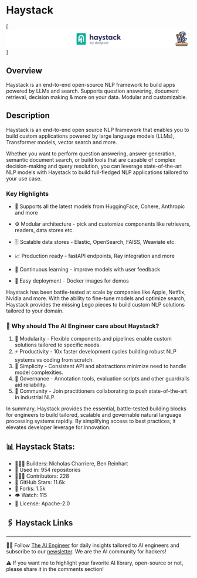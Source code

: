 # Haystack
[![The AI Engineer presents Haystack](haystack_1920x192.png)]
## Overview
Haystack is an end-to-end open-source NLP framework to build apps powered by LLMs and search. Supports question answering, document retrieval, decision making & more on your data. Modular and customizable.

## Description

Haystack is an end-to-end open source NLP framework that enables you to build custom applications powered by large language models (LLMs), Transformer models, vector search and more.

Whether you want to perform question answering, answer generation, semantic document search, or build tools that are capable of complex decision-making and query resolution, you can leverage state-of-the-art NLP models with Haystack to build full-fledged NLP applications tailored to your use case.

### Key Highlights

- 🤗 Supports all the latest models from HuggingFace, Cohere, Anthropic and more

- ⚙️ Modular architecture - pick and customize components like retrievers, readers, data stores etc.

- 🗄️ Scalable data stores - Elastic, OpenSearch, FAISS, Weaviate etc.

- 📈 Production ready - fastAPI endpoints, Ray integration and more

- 🔁 Continuous learning - improve models with user feedback

- 🐳 Easy deployment - Docker images for demos

Haystack has been battle-tested at scale by companies like Apple, Netflix, Nvidia and more. With the ability to fine-tune models and optimize search, Haystack provides the missing Lego pieces to build custom NLP solutions tailored to your domain.

### 🤔 Why should The AI Engineer care about Haystack?
1. 🧩 Modularity - Flexible components and pipelines enable custom solutions tailored to specific needs.
2. ⚡️ Productivity - 10x faster development cycles building robust NLP systems vs coding from scratch.
3. 📡 Simplicity - Consistent API and abstractions minimize need to handle model complexities.
4. 🔐 Governance - Annotation tools, evaluation scripts and other guardrails aid reliability.
5. 👥 Community - Join practitioners collaborating to push state-of-the-art in industrial NLP.

In summary, Haystack provides the essential, battle-tested building blocks for engineers to build tailored, scalable and governable natural language processing systems rapidly. By simplifying access to best practices, it elevates developer leverage for innovation.

## 📊 Haystack Stats:

- 👷🏽‍♀️ Builders: Nicholas Charriere, Ben Reinhart
- 💾 Used in: 954 repositories
- 👩🏽‍💻 Contributors: 228
- 💫 GitHub Stars: 11.6k
- 🍴 Forks: 1.5k
- 👁️ Watch: 115
- 🪪 License: Apache-2.0

## 🖇️ Haystack Links



---
🧙🏽 Follow [The AI Engineer](https://www.linkedin.com/company/theaiengineer/) for daily insights tailored to AI engineers and subscribe to our [newsletter](http://theaiengineerco.substack.com). We are the AI community for hackers!

⚠️ If you want me to highlight your favorite AI library, open-source or not, please share it in the comments section!

